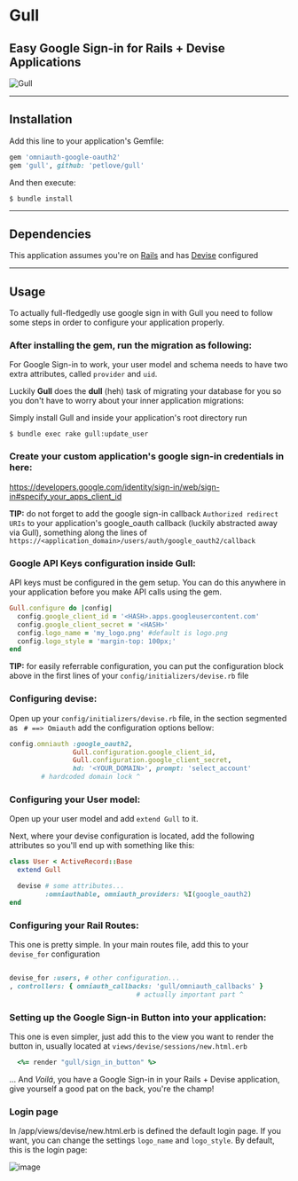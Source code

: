 # Gull
## Easy Google Sign-in for Rails + Devise Applications

![Gull](https://www.iconshock.com/image/Stroke/Animals/gull)

_________

## Installation

Add this line to your application's Gemfile:

```ruby
gem 'omniauth-google-oauth2'
gem 'gull', github: 'petlove/gull'
```

And then execute:

    $ bundle install
_________

## Dependencies
  This application assumes you're on [Rails](https://rubyonrails.org/) and has [Devise](https://github.com/plataformatec/devise) configured

_________

## Usage

To actually full-fledgedly use google sign in with Gull you need to follow some steps in order to configure your application properly.

### After installing the gem, run the migration as following:
For Google Sign-in to work, your user model and schema needs to have two extra attributes, called `provider` and `uid`.

Luckily **Gull** does the **dull** (heh) task of migrating your database for you so you don't have to worry about your inner application migrations:

Simply install Gull and inside your application's root directory run

    $ bundle exec rake gull:update_user

### Create your custom application's google sign-in credentials in here:
https://developers.google.com/identity/sign-in/web/sign-in#specify_your_apps_client_id

**TIP:** do not forget to add the google sign-in callback `Authorized redirect URIs` to your application's google_oauth callback (luckily abstracted away via Gull), something along the lines of `https://<application_domain>/users/auth/google_oauth2/callback`

### Google API Keys configuration inside Gull:

API keys must be configured in the gem setup. You can do this anywhere in your application before you make API calls using the gem.

```ruby
Gull.configure do |config|
  config.google_client_id = '<HASH>.apps.googleusercontent.com'
  config.google_client_secret = '<HASH>'
  config.logo_name = 'my_logo.png' #default is logo.png
  config.logo_style = 'margin-top: 100px;'
end
```
**TIP:** for easily referrable configuration, you can put the configuration block above in the first lines of your `config/initializers/devise.rb` file

### Configuring devise:

Open up your `config/initializers/devise.rb` file, in the section segmented as ` # ==> Omiauth` add the configuration options bellow:

```ruby
config.omniauth :google_oauth2,
                Gull.configuration.google_client_id,
                Gull.configuration.google_client_secret,
                hd: '<YOUR_DOMAIN>', prompt: 'select_account'
        # hardcoded domain lock ^
```

### Configuring your User model:

Open up your user model and add `extend Gull` to it.

Next, where your devise configuration is located, add the following attributes so you'll end up with something like this:
```ruby
class User < ActiveRecord::Base
  extend Gull

  devise # some attributes...
         :omniauthable, omniauth_providers: %I(google_oauth2)
end
```

### Configuring your Rail Routes:

This one is pretty simple. In your main routes file, add this to your `devise_for` configuration

```ruby

devise_for :users, # other configuration...
, controllers: { omniauth_callbacks: 'gull/omniauth_callbacks' }
                                # actually important part ^
```

### Setting up the Google Sign-in Button into your application:

This one is even simpler, just add this to the view you want to render the button in, usually located at `views/devise/sessions/new.html.erb`

```ruby
  <%= render "gull/sign_in_button" %>
```

... And *Voilá*, you have a Google Sign-in in your Rails + Devise application, give yourself a good pat on the back, you're the champ!

### Login page

In /app/views/devise/new.html.erb is defined the default login page. If you want, you can change the settings `logo_name` and `logo_style`.
By default, this is the login page:

![image](https://i.ibb.co/mqH8PRt/screencapture-localhost-3100-users-sign-in-2019-09-05-14-49-32.png)